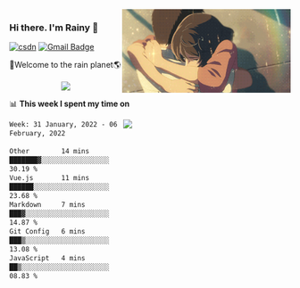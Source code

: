 <img  align='right' height="150" src="https://github.com/LikeRainDay/LikeRainDay/blob/master/pic/img_rain_1.gif?raw=true">



### Hi there. I'm Rainy :lemon:

[![csdn](https://img.shields.io/badge/-csdn-c14438?style=flat-square&logo=c&logoColor=white)](https://blog.csdn.net/qq_15807167)
[![Gmail Badge](https://img.shields.io/badge/-gmail-c14438?style=flat-square&logo=Gmail&logoColor=white&link=mailto:houshuai0816@gmail.com)](mailto:houshuai0816@gmail.com)

🚀Welcome to the rain planet🌎

<center>
<img align='center'  src="https://source.unsplash.com/random/1200x600">
</center>

📊 **This week I spent my time on**

<img align='right'   width="300" src="https://github-readme-stats.vercel.app/api?username=LikeRainDay&show_icons=true&title_color=fff&icon_color=79ff97&text_color=9f9f9f&bg_color=151515">

<!--START_SECTION:waka-->
```text
Week: 31 January, 2022 - 06 February, 2022

Other        14 mins         ███████▓░░░░░░░░░░░░░░░░░   30.19 % 
Vue.js       11 mins         ██████░░░░░░░░░░░░░░░░░░░   23.68 % 
Markdown     7 mins          ███▓░░░░░░░░░░░░░░░░░░░░░   14.87 % 
Git Config   6 mins          ███▒░░░░░░░░░░░░░░░░░░░░░   13.08 % 
JavaScript   4 mins          ██▒░░░░░░░░░░░░░░░░░░░░░░   08.83 % 
```
<!--END_SECTION:waka-->
